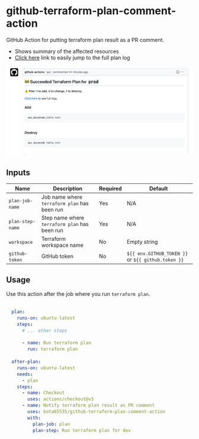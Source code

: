 # github-terraform-plan-comment-action

GitHub Action for putting terraform plan result as a PR comment.
- Shows summary of the affected resources
- [Click here](https://github.com/kota65535/github-terraform-plan-comment-action/actions/runs/3836204681/jobs/6530118090#step:8:56)
  link to easily jump to the full plan log

![img.png](img.png)

## Inputs

| Name             | Description                                   | Required | Default                                            |
|------------------|-----------------------------------------------|----------|----------------------------------------------------|
| `plan-job-name`  | Job name where `terraform plan` has been run  | Yes      | N/A                                                |
| `plan-step-name` | Step name where `terraform plan` has been run | Yes      | N/A                                                |
| `workspace`      | Terraform workspace name                      | No       | Empty string                                       |
| `github-token`   | GitHub token                                  | No       | `${{ env.GITHUB_TOKEN }}` or `${{ github.token }}` | 

## Usage

Use this action after the job where you run `terraform plan`.

```yaml

  plan:
    runs-on: ubuntu-latest
    steps:
      # ... other steps
      
      - name: Run terraform plan
        run: terraform plan

  after-plan:
    runs-on: ubuntu-latest
    needs:
      - plan
    steps:
      - name: Checkout
        uses: actions/checkout@v3
      - name: Notify terraform plan result as PR comment
        uses: kota65535/github-terraform-plan-comment-action
        with:
          plan-job: plan
          plan-step: Run terraform plan for dev
```
